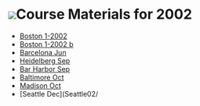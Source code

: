 ![](/images/icons/help.gif)Course Materials for 2002
====================================================

* [Boston 1-2002](ShortCourse012302/)
* [Boston 1-2002 b](Wshop/)
* [Barcelona Jun](Summer02Course/)
* [Heidelberg Sep](Heidelberg02/)
* [Bar Harbor Sep](JAX02/)
* [Baltimore Oct](Hopkins02/)
* [Madison Oct](WyethCourse101702/)
* [Seattle Dec](Seattle02/
